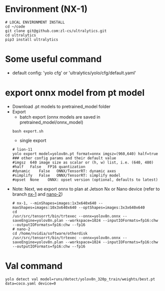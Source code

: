 # Environment (NX-1)
```
# LOCAL ENVIRONMENT INSTALL
cd ~/code
git clone git@github.com:zl-cs/ultralytics.git
cd ultralytics
pip3 install ultralytics
```
# Some useful command
- default config: 'yolo cfg' or 'ultralytics/yolo/cfg/default.yaml'

# export onnx model from pt model
- Download .pt models to pretrained_model folder
- Export
    - batch export (onnx models are saved in pretrained_model/onnx_model)
    ```
    bash export.sh
    ```
    - single export
    ```
    # lion-11
    yolo export model=yolov8n.pt format=onnx imgsz=(960,640) half=true 
    ### other config params and their default value
    #imgsz	640	image size as scalar or (h, w) list, i.e. (640, 480)
    #half	False	FP16 quantization
    #dynamic	False	ONNX/TensorRT: dynamic axes
    #simplify	False	ONNX/TensorRT: simplify model
    #opset	None	ONNX: opset version (optional, defaults to latest) 
    ```
- Note: Next, we export onnx to plan at Jetson Nx or Nano device (refer to branch [nx-1](https://github.com/zl-cs/ultralytics/blob/nx-1/export.md) and [nano-2](https://github.com/zl-cs/ultralytics/blob/nano-2/export.md))
    ```
    # nx-1, --minShapes=images:1x3x640x640 --maxShapes=images:10x3x640x640 --optShapes=images:3x3x640x640
    cd 
    /usr/src/tensorrt/bin/trtexec --onnx=yolov8n.onnx --saveEngine=yolov8n.plan --workspace=1024 --inputIOFormats=fp16:chw --outputIOFormats=fp16:chw --fp16
    # nano-2
    cd /home/nvidia/software/otherdisk
    /usr/src/tensorrt/bin/trtexec --onnx=yolov8n.onnx --saveEngine=yolov8n.plan --workspace=1024 --inputIOFormats=fp16:chw --outputIOFormats=fp16:chw --fp16 
    ``` 

# Val command
```
yolo detect val model=runs/detect/yolov8n_320p_train/weights/best.pt data=coco.yaml device=0
```